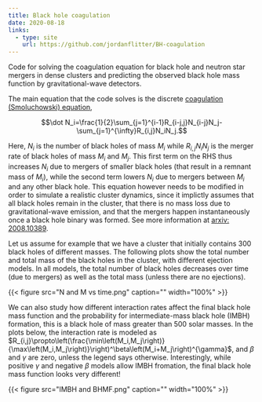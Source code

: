 ```yaml
---
title: Black hole coagulation
date: 2020-08-18
links:
  - type: site
    url: https://github.com/jordanflitter/BH-coagulation
---
```


Code for solving the coagulation equation for black hole and neutron star mergers in dense clusters and predicting the observed black hole mass function by gravitational-wave detectors.

The main equation that the code solves is the discrete [coagulation (Smoluchowski) equation](https://en.wikipedia.org/wiki/Smoluchowski_coagulation_equation), 

$$\dot N_i=\frac{1}{2}\sum_{j=1}^{i-1}R_{i-j,j}N_{i-j}N_j-\sum_{j=1}^{\infty}R_{i,j}N_iN_j.$$

Here, $N_i$ is the number of black holes of mass $M_i$ while $R_{i,j}N_iN_j$ is the merger rate of black holes of mass $M_i$ and $M_j$. This first term on the RHS thus increases $N_i$ due to mergers of smaller black holes (that result in a remnant mass of $M_i$), while the second term lowers $N_i$ due to mergers between $M_i$ and any other black hole. This equation however needs to be modified in order to simulate a realistic cluster dynamics, since it implictly assumes that all black holes remain in the cluster, that there is no mass loss due to gravitational-wave emission, and that the mergers happen instantaneously once a black hole binary was formed. See more information at [arxiv: 2008.10389](https://arxiv.org/pdf/2008.10389).

Let us assume for example that we have a cluster that initially contains 300 black holes of different masses. The following plots show the total number and total mass of the black holes in the cluster, with different ejection models. In all models, the total number of black holes decreases over time (due to mergers) as well as the total mass (unless there are no ejections).

{{< figure src="N and M vs time.png" caption="" width="100%" >}}

We can also study how different interaction rates affect the final black hole mass function and the probability for intermediate-mass black hole (IMBH) formation, this is a black hole of mass greater than 500 solar masses. In the plots below, the interaction rate is modeled as $R_{i,j}\propto\left(\frac{\min\left(M_i,M_j\right)}{\max\left(M_i,M_j\right)}\right)^\beta\left(M_i+M_j\right)^{\gamma}$, and $\beta$ and $\gamma$ are zero, unless the legend says otherwise. Interestingly, while positive $\gamma$ and negative $\beta$ models allow IMBH fromation, the final black hole mass function looks very different!

{{< figure src="IMBH and BHMF.png" caption="" width="100%" >}}




<!--more-->
